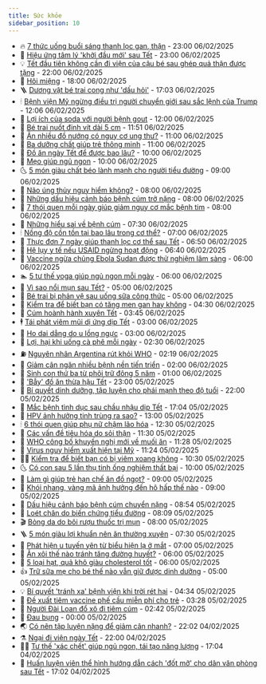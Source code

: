```yaml
---
title: Sức khỏe
sidebar_position: 10
---
```


<!-- vnexpress-suc-khoe:START -->
- 🔥 [7 thức uống buổi sáng thanh lọc gan, thận](https://vnexpress.net/7-thuc-uong-buoi-sang-thanh-loc-gan-than-4846242.html) - 23:00 06/02/2025
- 🥰 [Hiệu ứng tâm lý &#39;khởi đầu mới&#39; sau Tết](https://vnexpress.net/hieu-ung-tam-ly-khoi-dau-moi-sau-tet-4845560.html) - 23:00 06/02/2025
- 💡 [Tết đầu tiên không cần đi viện của cậu bé sau ghép quả thận được tặng](https://vnexpress.net/tet-dau-tien-khong-can-di-vien-cua-cau-be-sau-ghep-qua-than-duoc-tang-4846227.html) - 22:00 06/02/2025
- 🤗 [Hôi miệng](https://vnexpress.net/hoi-mieng-4846531.html) - 18:00 06/02/2025
- 🪜 [Dương vật bé trai cong như &#39;dấu hỏi&#39;](https://vnexpress.net/duong-vat-be-trai-cong-nhu-dau-hoi-4846448.html) - 17:03 06/02/2025
- 🕯 [Bệnh viện Mỹ ngừng điều trị người chuyển giới sau sắc lệnh của Trump](https://vnexpress.net/benh-vien-my-ngung-dieu-tri-nguoi-chuyen-gioi-sau-sac-lenh-cua-trump-4846574.html) - 12:06 06/02/2025
- 🤭 [Lợi ích của soda với người bệnh gout](https://vnexpress.net/loi-ich-cua-soda-voi-nguoi-benh-gout-4846559.html) - 12:00 06/02/2025
- 👀 [Bé trai nuốt đinh vít dài 5 cm](https://vnexpress.net/be-trai-nuot-dinh-vit-dai-5-cm-4846563.html) - 11:51 06/02/2025
- 🌋 [Ăn nhiều đồ nướng có nguy cơ ung thư?](https://vnexpress.net/an-nhieu-do-nuong-co-nguy-co-ung-thu-4846562.html) - 11:00 06/02/2025
- 🫶 [Ba dưỡng chất giúp trẻ thông minh](https://vnexpress.net/ba-duong-chat-giup-tre-thong-minh-4846486.html) - 11:00 06/02/2025
- 🦆 [Đồ ăn ngày Tết để được bao lâu?](https://vnexpress.net/do-an-ngay-tet-de-duoc-bao-lau-4846488.html) - 10:00 06/02/2025
- 🚀 [Mẹo giúp ngủ ngon](https://vnexpress.net/meo-giup-ngu-ngon-4846477.html) - 10:00 06/02/2025
- 🌜 [5 món giàu chất béo lành mạnh cho người tiểu đường](https://vnexpress.net/5-mon-giau-chat-beo-lanh-manh-cho-nguoi-tieu-duong-4846485.html) - 09:00 06/02/2025
- 🧰 [Não úng thủy nguy hiểm không?](https://vnexpress.net/nao-ung-thuy-nguy-hiem-khong-4846418.html) - 08:00 06/02/2025
- 💫 [Những dấu hiệu cảnh báo bệnh cúm trở nặng](https://vnexpress.net/nhung-dau-hieu-canh-bao-benh-cum-tro-nang-4846416.html) - 08:00 06/02/2025
- 🌝 [7 thói quen mỗi ngày giúp giảm nguy cơ mắc bệnh tim](https://vnexpress.net/7-thoi-quen-moi-ngay-giup-giam-nguy-co-mac-benh-tim-4846379.html) - 08:00 06/02/2025
- 🗽 [Những hiểu sai về bệnh cúm](https://vnexpress.net/nhung-hieu-sai-ve-benh-cum-4846479.html) - 07:30 06/02/2025
- 🕯 [Nồng độ cồn tồn tại bao lâu trong cơ thể?](https://vnexpress.net/nong-do-con-ton-tai-bao-lau-trong-co-the-4846369.html) - 07:00 06/02/2025
- 🦅 [Thực đơn 7 ngày giúp thanh lọc cơ thể sau Tết](https://vnexpress.net/thuc-don-7-ngay-giup-thanh-loc-co-the-sau-tet-4846363.html) - 06:50 06/02/2025
- 🦆 [Hệ lụy y tế nếu USAID ngừng hoạt động](https://vnexpress.net/he-luy-y-te-neu-usaid-ngung-hoat-dong-4846403.html) - 06:40 06/02/2025
- 🎊 [Vaccine ngừa chủng Ebola Sudan được thử nghiệm lâm sàng](https://vnexpress.net/vaccine-ngua-chung-ebola-sudan-duoc-thu-nghiem-lam-sang-4846423.html) - 06:00 06/02/2025
- 🏊 [5 tư thế yoga giúp ngủ ngon mỗi ngày](https://vnexpress.net/5-tu-the-yoga-giup-ngu-ngon-moi-ngay-4846395.html) - 06:00 06/02/2025
- 📝 [Vì sao nổi mụn sau Tết?](https://vnexpress.net/vi-sao-noi-mun-sau-tet-4846429.html) - 05:00 06/02/2025
- 💯 [Bé trai bị phản vệ sau uống sữa công thức](https://vnexpress.net/be-trai-bi-phan-ve-sau-uong-sua-cong-thuc-4846337.html) - 05:00 06/02/2025
- 🌊 [Kiểm tra để biết bạn có tăng men gan hay không](https://vnexpress.net/kiem-tra-de-biet-ban-co-tang-men-gan-hay-khong-4846317.html) - 04:30 06/02/2025
- 🚀 [Cúm hoành hành xuyên Tết](https://vnexpress.net/cum-hoanh-hanh-xuyen-tet-4846231.html) - 03:45 06/02/2025
- 🕴 [Tái phát viêm mũi dị ứng dịp Tết](https://vnexpress.net/tai-phat-viem-mui-di-ung-dip-tet-4846345.html) - 03:00 06/02/2025
- 🗽 [Ho dai dẳng do u lồng ngực](https://vnexpress.net/ho-dai-dang-do-u-long-nguc-4846328.html) - 03:00 06/02/2025
- 🎡 [Lợi, hại khi uống cà phê mỗi ngày](https://vnexpress.net/loi-hai-khi-uong-ca-phe-moi-ngay-4845971.html) - 02:30 06/02/2025
- ⛽️ [Nguyên nhân Argentina rút khỏi WHO](https://vnexpress.net/nguyen-nhan-argentina-rut-khoi-who-4846314.html) - 02:19 06/02/2025
- 🦆 [Giảm cân ngăn nhiều bệnh nền tiến triển](https://vnexpress.net/giam-can-ngan-nhieu-benh-nen-tien-trien-4846295.html) - 02:00 06/02/2025
- 🤩 [Sinh con thứ ba từ phôi trữ đông 5 năm](https://vnexpress.net/sinh-con-thu-ba-tu-phoi-tru-dong-5-nam-4846175.html) - 01:00 06/02/2025
- 🦒 [&#39;Bẫy&#39; đồ ăn thừa hậu Tết](https://vnexpress.net/bay-do-an-thua-hau-tet-4845202.html) - 23:00 05/02/2025
- 💫 [Bí quyết dinh dưỡng, tập luyện cho phái mạnh theo độ tuổi](https://vnexpress.net/bi-quyet-dinh-duong-tap-luyen-cho-phai-manh-theo-do-tuoi-4845117.html) - 22:00 05/02/2025
- 🐘 [Mắc bệnh tình dục sau chầu nhậu dịp Tết](https://vnexpress.net/mac-benh-tinh-duc-sau-chau-nhau-dip-tet-4845885.html) - 17:04 05/02/2025
- 🚀 [HPV ảnh hưởng tinh trùng ra sao?](https://vnexpress.net/hpv-anh-huong-tinh-trung-ra-sao-4846225.html) - 13:00 05/02/2025
- 🕯 [6 thói quen giúp phụ nữ chậm lão hóa](https://vnexpress.net/6-thoi-quen-giup-phu-nu-cham-lao-hoa-4846072.html) - 12:30 05/02/2025
- 🦏 [Các vấn đề tiêu hóa do sỏi thận](https://vnexpress.net/cac-van-de-tieu-hoa-do-soi-than-4846088.html) - 11:30 05/02/2025
- 🦄 [WHO công bố khuyến nghị mới về muối ăn](https://vnexpress.net/who-cong-bo-khuyen-nghi-moi-ve-muoi-an-4846212.html) - 11:28 05/02/2025
- 🦒 [Virus nguy hiểm xuất hiện tại Mỹ](https://vnexpress.net/virus-nguy-hiem-xuat-hien-tai-my-4846176.html) - 11:24 05/02/2025
- 👨‍🏫 [Kiểm tra để biết bạn có bị viêm xoang không](https://vnexpress.net/kiem-tra-de-biet-ban-co-bi-viem-xoang-khong-4846142.html) - 10:30 05/02/2025
- 🌜 [Có con sau 5 lần thụ tinh ống nghiệm thất bại](https://vnexpress.net/co-con-sau-5-lan-thu-tinh-ong-nghiem-that-bai-4846098.html) - 10:00 05/02/2025
- 🚀 [Làm gì giúp trẻ hạn chế ăn đồ ngọt?](https://vnexpress.net/lam-gi-giup-tre-han-che-an-do-ngot-4846087.html) - 09:00 05/02/2025
- 💃 [Khói nhang, vàng mã ảnh hưởng đến hô hấp thế nào](https://vnexpress.net/khoi-nhang-vang-ma-anh-huong-den-ho-hap-the-nao-4846053.html) - 09:00 05/02/2025
- 💯 [Dấu hiệu cảnh báo bệnh cúm chuyển nặng](https://vnexpress.net/dau-hieu-canh-bao-benh-cum-chuyen-nang-vnepre-4845933.html) - 08:54 05/02/2025
- 🤔 [Loét chân do biến chứng tiểu đường](https://vnexpress.net/loet-chan-do-bien-chung-tieu-duong-4846070.html) - 08:09 05/02/2025
- 🎬 [Bỏng da do bôi rượu thuốc trị mụn](https://vnexpress.net/bong-da-do-boi-ruou-thuoc-tri-mun-4846079.html) - 08:00 05/02/2025
- 🪜 [5 món giàu lợi khuẩn nên ăn thường xuyên](https://vnexpress.net/5-mon-giau-loi-khuan-nen-an-thuong-xuyen-4845995.html) - 07:30 05/02/2025
- 🦣 [Phát hiện u tuyến yên từ biểu hiện lạ ở mắt](https://vnexpress.net/phat-hien-u-tuyen-yen-tu-bieu-hien-la-o-mat-4846052.html) - 07:00 05/02/2025
- 🧐 [Ăn xôi thế nào tránh tăng đường huyết?](https://vnexpress.net/an-xoi-the-nao-tranh-tang-duong-huyet-4846027.html) - 06:00 05/02/2025
- 🤡 [5 loại hạt, quả khô giàu cholesterol tốt](https://vnexpress.net/5-loai-hat-qua-kho-giau-cholesterol-tot-4846010.html) - 06:00 05/02/2025
- 👍 [Trữ sữa mẹ cho bé thế nào vẫn giữ được dinh dưỡng](https://vnexpress.net/tru-sua-me-cho-be-the-nao-van-giu-duoc-dinh-duong-4846016.html) - 05:00 05/02/2025
- 💡 [Bí quyết &#39;tránh xa&#39; bệnh viện khi trời rét hại](https://vnexpress.net/bi-quyet-tranh-xa-benh-vien-khi-troi-ret-hai-4845974.html) - 04:34 05/02/2025
- 💯 [Đề xuất tiêm vaccine phế cầu miễn phí cho trẻ](https://vnexpress.net/de-xuat-tiem-vaccine-phe-cau-mien-phi-cho-tre-4845956.html) - 03:28 05/02/2025
- 🧠 [Người Đài Loan đổ xô đi tiêm cúm](https://vnexpress.net/nguoi-dai-loan-do-xo-di-tiem-cum-4845924.html) - 02:42 05/02/2025
- 🎡 [Đau bụng](https://vnexpress.net/dau-bung-4845795.html) - 00:00 05/02/2025
- 🌏 [Có nên tập luyện nặng để giảm cân nhanh?](https://vnexpress.net/co-nen-tap-luyen-nang-de-giam-can-nhanh-4845419.html) - 22:02 04/02/2025
- ⚗️ [Ngại đi viện ngày Tết](https://vnexpress.net/ngai-di-vien-ngay-tet-4845423.html) - 22:00 04/02/2025
- 👨‍🏫 [Tư thế &#39;xác chết&#39; giúp ngủ ngon, tái tạo năng lượng](https://vnexpress.net/tu-the-xac-chet-giup-ngu-ngon-tai-tao-nang-luong-4845518.html) - 17:04 04/02/2025
- 🤖 [Huấn luyện viên thể hình hướng dẫn cách &#39;đốt mỡ&#39; cho dân văn phòng sau Tết](https://vnexpress.net/huan-luyen-vien-the-hinh-huong-dan-cach-dot-mo-cho-dan-van-phong-sau-tet-4845767.html) - 17:02 04/02/2025<!-- vnexpress-suc-khoe:END -->
